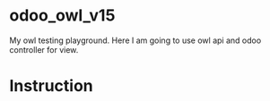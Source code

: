 # odoo_owl_v15
My owl testing playground. Here I am going to use owl api and odoo controller for view.

# Instruction

